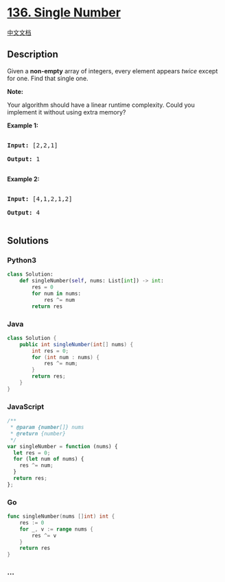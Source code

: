 # [136. Single Number](https://leetcode.com/problems/single-number)

[中文文档](/solution/0100-0199/0136.Single%20Number/README.md)

## Description

<p>Given a <strong>non-empty</strong>&nbsp;array of integers, every element appears <em>twice</em> except for one. Find that single one.</p>

<p><strong>Note:</strong></p>

<p>Your algorithm should have a linear runtime complexity. Could you implement it without using extra memory?</p>

<p><strong>Example 1:</strong></p>

<pre>

<strong>Input:</strong> [2,2,1]

<strong>Output:</strong> 1

</pre>

<p><strong>Example 2:</strong></p>

<pre>

<strong>Input:</strong> [4,1,2,1,2]

<strong>Output:</strong> 4

</pre>

## Solutions

<!-- tabs:start -->

### **Python3**

```python
class Solution:
    def singleNumber(self, nums: List[int]) -> int:
        res = 0
        for num in nums:
            res ^= num
        return res
```

### **Java**

```java
class Solution {
    public int singleNumber(int[] nums) {
        int res = 0;
        for (int num : nums) {
            res ^= num;
        }
        return res;
    }
}
```

### **JavaScript**

```js
/**
 * @param {number[]} nums
 * @return {number}
 */
var singleNumber = function (nums) {
  let res = 0;
  for (let num of nums) {
    res ^= num;
  }
  return res;
};
```

### **Go**

```go
func singleNumber(nums []int) int {
	res := 0
	for _, v := range nums {
		res ^= v
	}
	return res
}
```

### **...**

```

```

<!-- tabs:end -->
